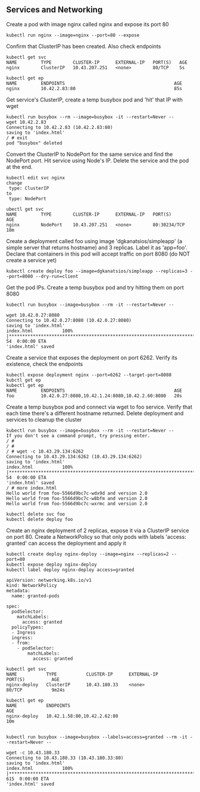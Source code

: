 ## Services and Networking

Create a pod with image nginx called nginx and expose its port 80
```
kubectl run nginx --image=nginx --port=80 --expose
```

Confirm that ClusterIP has been created. Also check endpoints
```
kubectl get svc 
NAME         TYPE        CLUSTER-IP      EXTERNAL-IP   PORT(S)   AGE
nginx        ClusterIP   10.43.207.251   <none>        80/TCP    5s

kubectl get ep      
NAME         ENDPOINTS                                         AGE
nginx        10.42.2.83:80                                     85s

```

Get service's ClusterIP, create a temp busybox pod and 'hit' that IP with wget
```
kubectl run busybox --rm --image=busybox -it --restart=Never --
wget 10.42.2.83
Connecting to 10.42.2.83 (10.42.2.83:80)
saving to 'index.html'
/ # exit
pod "busybox" deleted
```

Convert the ClusterIP to NodePort for the same service and find the NodePort port. Hit service using Node's IP. Delete the service and the pod at the end.
```
kubectl edit svc nginx
change
 type: ClusterIP
to
 type: NodePort

ubectl get svc                                                
NAME         TYPE        CLUSTER-IP      EXTERNAL-IP   PORT(S)        AGE
nginx        NodePort    10.43.207.251   <none>        80:30234/TCP   18m
```

Create a deployment called foo using image 'dgkanatsios/simpleapp' (a simple server that returns hostname) and 3 replicas. Label it as 'app=foo'. Declare that containers in this pod will accept traffic on port 8080 (do NOT create a service yet)

```
kubectl create deploy foo --image=dgkanatsios/simpleapp --replicas=3 --port=8080 --dry-run=client 
```

Get the pod IPs. Create a temp busybox pod and try hitting them on port 8080
```
kubectl run busybox --image=busybox --rm -it --restart=Never -- 

wget 10.42.0.27:8080
Connecting to 10.42.0.27:8080 (10.42.0.27:8080)
saving to 'index.html'
index.html           100% |*******************************************************************************************************|    54  0:00:00 ETA
'index.html' saved
```


Create a service that exposes the deployment on port 6262. Verify its existence, check the endpoints
```
kubectl expose deployment nginx --port=6262 --target-port=8080
kubctl get ep 
kubectl get ep
NAME         ENDPOINTS                                         AGE
foo          10.42.0.27:8080,10.42.1.24:8080,10.42.2.60:8080   20s
```

Create a temp busybox pod and connect via wget to foo service. Verify that each time there's a different hostname returned. Delete deployment and services to cleanup the cluster


```
kubectl run busybox --image=busybox --rm -it --restart=Never -- 
If you don't see a command prompt, try pressing enter.
/ # 
/ # 
/ # wget -c 10.43.29.134:6262
Connecting to 10.43.29.134:6262 (10.43.29.134:6262)
saving to 'index.html'
index.html           100% |**********************************************************************************************************|    54  0:00:00 ETA
'index.html' saved
/ # more index.html
Hello world from foo-5566d9bc7c-wdx9d and version 2.0
Hello world from foo-5566d9bc7c-w8bfm and version 2.0
Hello world from foo-5566d9bc7c-wxrmc and version 2.0

kubectl delete svc foo
kubectl delete deploy foo
```

Create an nginx deployment of 2 replicas, expose it via a ClusterIP service on port 80. Create a NetworkPolicy so that only pods with labels 'access: granted' can access the deployment and apply it

```
kubectl create deploy nginx-deploy --image=nginx --replicas=2 --port=80
kubectl expose deploy nginx-deploy
kubectl label deploy nginx-deploy access=granted

apiVersion: networking.k8s.io/v1
kind: NetworkPolicy
metadata:
  name: granted-pods
  
spec:
  podSelector:
    matchLabels:
      access: granted
  policyTypes:
  - Ingress
  ingress: 
  - from: 
    - podSelector:
        matchLabels:
          access: granted

kubectl get svc 
NAME           TYPE           CLUSTER-IP      EXTERNAL-IP                        PORT(S)          AGE
nginx-deploy   ClusterIP      10.43.180.33    <none>                             80/TCP           9m24s

kubectl get ep
NAME           ENDPOINTS                                               AGE
nginx-deploy   10.42.1.58:80,10.42.2.62:80                             10m


kubectl run busybox --image=busybox --labels=access=granted --rm -it --restart=Never -- 

wget -c 10.43.180.33
Connecting to 10.43.180.33 (10.43.180.33:80)
saving to 'index.html'
index.html           100% |*************************************************************************************************|   615  0:00:00 ETA
'index.html' saved

```

 